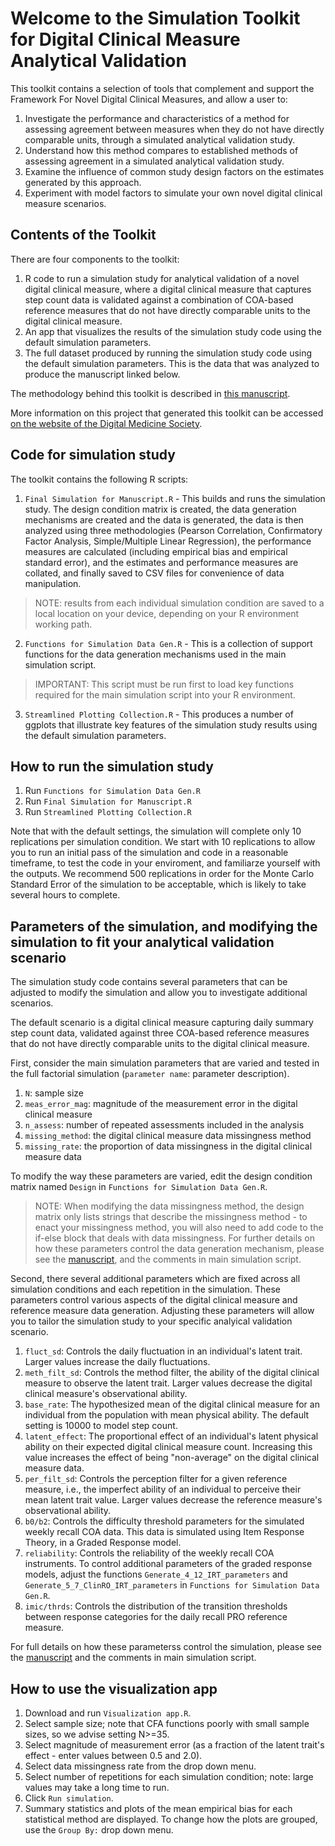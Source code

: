 # Welcome to the Simulation Toolkit for Digital Clinical Measure Analytical Validation

This toolkit contains a selection of tools that complement and support the Framework For Novel Digital Clinical Measures, and allow a user to:

1) Investigate the performance and characteristics of a method for assessing agreement between measures when they do not have directly comparable units, through a simulated analytical validation study.
2) Understand how this method compares to established methods of assessing agreement in a simulated analytical validation study.
3) Examine the influence of common study design factors on the estimates generated by this approach.
4) Experiment with model factors to simulate your own novel digital clinical measure scenarios.

## Contents of the Toolkit

There are four components to the toolkit:

1) R code to run a simulation study for analytical validation of a novel digital clinical measure, where a digital clinical measure that captures step count data is validated against a combination of COA-based reference measures that do not have directly comparable units to the digital clinical measure.
2) An app that visualizes the results of the simulation study code using the default simulation parameters.
3) The full dataset produced by running the simulation study code using the default simulation parameters. This is the data that was analyzed to produce the manuscript linked below.

The methodology behind this toolkit is described in [this manuscript](https://www.medrxiv.org/content/10.1101/2024.11.29.24318211v1).

More information on this project that generated this toolkit can be accessed [on the website of the Digital Medicine Society](https://datacc.dimesociety.org/validating-novel-digital-clinical-measures/).

## Code for simulation study

The toolkit contains the following R scripts:

1) `Final Simulation for Manuscript.R` - This builds and runs the simulation study. The design condition matrix is created, the data generation mechanisms are created and the data is generated, the data is then analyzed using three methodologies (Pearson Correlation, Confirmatory Factor Analysis, Simple/Multiple Linear Regression), the performance measures are calculated (including empirical bias and empirical standard error), and the estimates and performance measures are collated, and finally saved to CSV files for convenience of data manipulation. 
> NOTE: results from each individual simulation condition are saved to a local location on your device, depending on your R environment working path.
2) `Functions for Simulation Data Gen.R` - This is a collection of support functions for the data generation mechanisms used in the main simulation script. 
> IMPORTANT: This script must be run first to load key functions required for the main simulation script into your R environment.
3) `Streamlined Plotting Collection.R` - This produces a number of ggplots that illustrate key features of the simulation study results using the default simulation parameters.

## How to run the simulation study

1) Run `Functions for Simulation Data Gen.R`
2) Run `Final Simulation for Manuscript.R`
3) Run `Streamlined Plotting Collection.R`

Note that with the default settings, the simulation will complete only 10 replications per simulation condition. We start with 10 replications to allow you to run an initial pass of the simulation and code in a reasonable timeframe, to test the code in your enviroment, and familiarze yourself with the outputs. We recommend 500 replications in order for the Monte Carlo Standard Error of the simulation to be acceptable, which is likely to take several hours to complete.

## Parameters of the simulation, and modifying the simulation to fit your analytical validation scenario

The simulation study code contains several parameters that can be adjusted to modify the simulation and allow you to investigate additional scenarios. 

The default scenario is a digital clinical measure capturing daily summary step count data, validated against three COA-based reference measures that do not have directly comparable units to the digital clinical measure.

First, consider the main simulation parameters that are varied and tested in the full factorial simulation (`parameter name`: parameter description). 

1) `N`: sample size
2) `meas_error_mag`: magnitude of the measurement error in the digital clinical measure
3) `n_assess`: number of repeated assessments included in the analysis
4) `missing_method`: the digital clinical measure data missingness method
5) `missing_rate`: the proportion of data missingness in the digital clinical measure data

To modify the way these parameters are varied, edit the design condition matrix named `Design` in `Functions for Simulation Data Gen.R`.

> NOTE: When modifying the data missingness method, the design matrix only lists strings that describe the missingness method - to enact your missingness method, you will also need to add code to the if-else block that deals with data missingness. For further details on how these parameters control the data generation mechanism, please see the [manuscript](https://todo), and the comments in main simulation script.

Second, there several additional parameters which are fixed across all simulation conditions and each repetition in the simulation. These parameters control various aspects of the digital clinical measure and reference measure data generation. Adjusting these parameters will allow you to tailor the simulation study to your specific analyical validation scenario.

1) `fluct_sd`: Controls the daily fluctuation in an individual's latent trait. Larger values increase the daily fluctuations.
2) `meth_filt_sd`: Controls the method filter, the ability of the digital clinical measure to observe the latent trait. Larger values decrease the digital clinical measure's observational ability.
3) `base_rate`: The hypothesized mean of the digital clinical measure for an individual from the population with mean physical ability. The default setting is 10000 to model step count.
4) `latent_effect`: The proportional effect of an individual's latent physical ability on their expected digital clinical measure count. Increasing this value increases the effect of being "non-average" on the digital clinical measure data.
5) `per_filt_sd`: Controls the perception filter for a given reference measure, i.e., the imperfect ability of an individual to perceive their mean latent trait value. Larger values decrease the reference measure's observational ability.
6) `b0/b2`: Controls the difficulty threshold parameters for the simulated weekly recall COA data. This data is simulated using Item Response Theory, in a Graded Response model.
7) `reliability`: Controls the reliability of the weekly recall COA instruments. To control additional parameters of the graded response models, adjust the functions `Generate_4_12_IRT_parameters` and `Generate_5_7_ClinRO_IRT_parameters` in `Functions for Simulation Data Gen.R`.
8) `imic/thrds`: Controls the distribution of the transition thresholds between response categories for the daily recall PRO reference measure.
     
For full details on how these parameterss control the simulation, please see the [manuscript](https://todo) and the comments in main simulation script.
    
## How to use the visualization app

1) Download and run `Visualization app.R`.
2) Select sample size; note that CFA functions poorly with small sample sizes, so we advise setting N>=35.
3) Select magnitude of measurement error (as a fraction of the latent trait's effect - enter values between 0.5 and 2.0).
4) Select data missingness rate from the drop down menu.
5) Select number of repetitions for each simulation condition; note: large values may take a long time to run.
6) Click `Run simulation`.
7) Summary statistics and plots of the mean empirical bias for each statistical method are displayed. To change how the plots are grouped, use the `Group By:` drop down menu.



